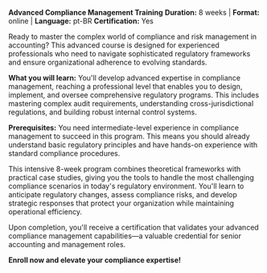**Advanced Compliance Management Training**
**Duration:** 8 weeks | **Format:** online | **Language:** pt-BR
**Certification:** Yes

Ready to master the complex world of compliance and risk management in accounting? This advanced course is designed for experienced professionals who need to navigate sophisticated regulatory frameworks and ensure organizational adherence to evolving standards.

**What you will learn:**
You'll develop advanced expertise in compliance management, reaching a professional level that enables you to design, implement, and oversee comprehensive regulatory programs. This includes mastering complex audit requirements, understanding cross-jurisdictional regulations, and building robust internal control systems.

**Prerequisites:**
You need intermediate-level experience in compliance management to succeed in this program. This means you should already understand basic regulatory principles and have hands-on experience with standard compliance procedures.

This intensive 8-week program combines theoretical frameworks with practical case studies, giving you the tools to handle the most challenging compliance scenarios in today's regulatory environment. You'll learn to anticipate regulatory changes, assess compliance risks, and develop strategic responses that protect your organization while maintaining operational efficiency.

Upon completion, you'll receive a certification that validates your advanced compliance management capabilities—a valuable credential for senior accounting and management roles.

**Enroll now and elevate your compliance expertise!**